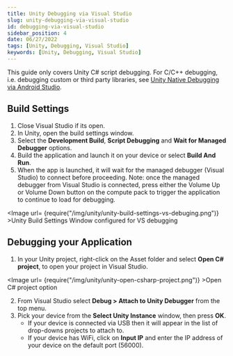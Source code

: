```yaml
---
title: Unity Debugging via Visual Studio
slug: unity-debugging-via-visual-studio
id: debugging-via-visual-studio
sidebar_position: 4
date: 06/27/2022
tags: [Unity, Debugging, Visual Studio]
keywords: [Unity, Debugging, Visual Studio]
---
```



This guide only covers Unity C# script debugging. For C/C++ debugging, i.e. debugging custom or third party libraries, see [Unity Native Debugging via Android Studio](/docs/guides/unity/debugging/unity-native-debugging-via-android-studio.md).

## Build Settings

1. Close Visual Studio if its open.
2. In Unity, open the build settings window.
3. Select the **Development Build**, **Script Debugging** and **Wait for Managed Debugger** options.
4. Build the application and launch it on your device or select **Build And Run**.
5. When the app is launched, it will wait for the managed debugger (Visual Studio) to connect before proceeding. Note: once the managed debugger from Visual Studio is connected, press either the Volume Up or Volume Down button on the compute pack to trigger the application to continue to load for debugging.

<Image url= {require("/img/unity/unity-build-settings-vs-debuging.png")} >Unity Build Settings Window configured for VS debugging</Image>

## Debugging your Application

1. In your Unity project, right-click on the Asset folder and select **Open C# project**, to open your project in Visual Studio.

<Image url= {require("/img/unity/unity-open-csharp-project.png")} >Open C# project option</Image>

2. From Visual Studio select **Debug > Attach to Unity Debugger** from the top menu.
3. Pick your device from the **Select Unity Instance** window, then press **OK**.
   - If your device is connected via USB then it will appear in the list of drop-downs projects to attach to.
   - If your device has WiFi, click on **Input IP** and enter the IP address of your device on the default port (56000).
